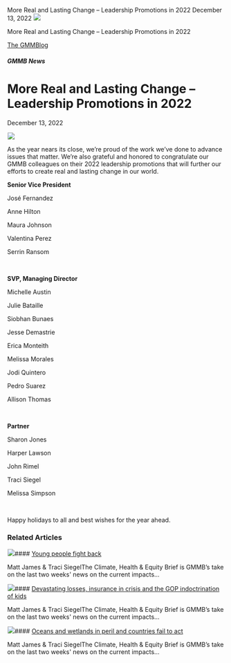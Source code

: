 



More Real and Lasting Change – Leadership Promotions in 2022
December 13, 2022
![](data:image/gif;base64,R0lGODlhAQABAAAAACH5BAEKAAEALAAAAAABAAEAAAICTAEAOw==)![](https://www.gmmb.com/wp-content/uploads/2022/12/MicrosoftTeams-image.jpg)



More Real and Lasting Change – Leadership Promotions in 2022





 [The GMMBlog](/blog/)



##### GMMB News

 More Real and Lasting Change – Leadership Promotions in 2022
============================================================


December 13, 2022



![](data:image/gif;base64,R0lGODlhAQABAAAAACH5BAEKAAEALAAAAAABAAEAAAICTAEAOw==)![](https://www.gmmb.com/wp-content/uploads/2022/12/MicrosoftTeams-image-552x552.jpg) 


As the year nears its close, we’re proud of the work we’ve done to advance issues that matter. We’re also grateful and honored to congratulate our GMMB colleagues on their 2022 leadership promotions that will further our efforts to create real and lasting change in our world.


**Senior Vice President**


José Fernandez


Anne Hilton


Maura Johnson


Valentina Perez


Serrin Ransom


 


**SVP, Managing Director** 


Michelle Austin


Julie Bataille


Siobhan Bunaes


Jesse Demastrie


Erica Monteith


Melissa Morales


Jodi Quintero


Pedro Suarez


Allison Thomas


 


**Partner** 


Sharon Jones


Harper Lawson


John Rimel


Traci Siegel


Melissa Simpson


 


Happy holidays to all and best wishes for the year ahead.









### Related Articles

![](data:image/gif;base64,R0lGODlhAQABAAAAACH5BAEKAAEALAAAAAABAAEAAAICTAEAOw==)![](https://www.gmmb.com/wp-content/uploads/2023/08/bob-8.28-380x200.jpg)#### [Young people fight back](https://www.gmmb.com/news/young-people-fight-back/)

Matt James & Traci SiegelThe Climate, Health & Equity Brief is GMMB’s take on the last two weeks' news on the current impacts…

![](data:image/gif;base64,R0lGODlhAQABAAAAACH5BAEKAAEALAAAAAABAAEAAAICTAEAOw==)![](https://www.gmmb.com/wp-content/uploads/2023/08/Bob-8.14-380x200.png)#### [Devastating losses, insurance in crisis and the GOP indoctrination of kids](https://www.gmmb.com/news/devastating-losses-insurance-in-crisis-and-the-gop-indoctrination-of-kids/)

Matt James & Traci SiegelThe Climate, Health & Equity Brief is GMMB’s take on the last two weeks' news on the current impacts…

![](data:image/gif;base64,R0lGODlhAQABAAAAACH5BAEKAAEALAAAAAABAAEAAAICTAEAOw==)![](https://www.gmmb.com/wp-content/uploads/2023/07/bob-7.31-380x200.png)#### [Oceans and wetlands in peril and countries fail to act](https://www.gmmb.com/news/oceans-and-wetlands-in-peril-and-countries-fail-to-act/)

Matt James & Traci SiegelThe Climate, Health & Equity Brief is GMMB’s take on the last two weeks' news on the current impacts…




